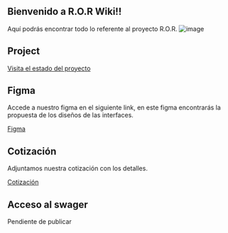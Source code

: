 ## Bienvenido a R.O.R Wiki!!

Aquí podrás encontrar todo lo referente al proyecto R.O.R.
![image](https://github.com/user-attachments/assets/0381f4ce-66b7-496e-87c9-3498c8346ba3)


## Project

[Visita el estado del proyecto](https://github.com/orgs/s-r-o-r/projects/1)

## Figma

Accede a nuestro figma en el siguiente link, en este figma encontrarás la propuesta de los diseños de las interfaces.


[Figma](https://www.figma.com/design/WMpk8x9wez5mwKhufu3FkG/ROR?node-id=15-4)

## Cotización

Adjuntamos nuestra cotización con los detalles.

[Cotización](https://github.com/s-r-o-r/.github/wiki/Cotizaci%C3%B3n)

## Acceso al swager

Pendiente de publicar

